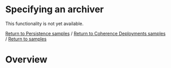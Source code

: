 # Specifying an archiver

This functionality is not yet available.

[Return to Persistence samples](../) / [Return to Coherence Deployments samples](../../) / [Return to samples](../../../README.md#list-of-samples)

# Overview